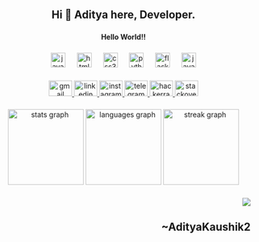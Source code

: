 <h2 align="center">Hi 👋 Aditya here, Developer.</h2>

###

<h4 align="center">Hello World!!</h4>

###

<div align="center">
  <img src="https://cdn.jsdelivr.net/gh/devicons/devicon/icons/javascript/javascript-plain.svg" height="29" alt="javascript logo"  />
  <img width="15" />
  <img src="https://cdn.jsdelivr.net/gh/devicons/devicon/icons/html5/html5-plain-wordmark.svg" height="29" alt="html5 logo"  />
  <img width="15" />
  <img src="https://cdn.jsdelivr.net/gh/devicons/devicon/icons/css3/css3-plain-wordmark.svg" height="29" alt="css3 logo"  />
  <img width="15" />
  <img src="https://cdn.jsdelivr.net/gh/devicons/devicon/icons/python/python-original-wordmark.svg" height="29" alt="python logo"  />
  <img width="15" />
  <img src="https://skillicons.dev/icons?i=flask" height="29" alt="flask logo"  />
  <img width="15" />
  <img src="https://cdn.jsdelivr.net/gh/devicons/devicon/icons/java/java-plain-wordmark.svg" height="29" alt="java logo"  />
</div>

###

<div align="center">
  <a href="aditya.kaushik2505@gmail.com" target="_blank">
    <img src="https://raw.githubusercontent.com/maurodesouza/profile-readme-generator/master/src/assets/icons/social/gmail/default.svg" width="46" height="31" alt="gmail logo"  />
  </a>
  <a href="https://www.linkedin.com/in/349aditya/" target="_blank">
    <img src="https://raw.githubusercontent.com/maurodesouza/profile-readme-generator/master/src/assets/icons/social/linkedin/default.svg" width="46" height="31" alt="linkedin logo"  />
  </a>
  <a href="https://www.instagram.com/_aditya_kaushik1/" target="_blank">
    <img src="https://raw.githubusercontent.com/maurodesouza/profile-readme-generator/master/src/assets/icons/social/instagram/default.svg" width="46" height="31" alt="instagram logo"  />
  </a>
  <a href="https://twitter.com/669aditya" target="_blank>
    <img src="https://raw.githubusercontent.com/maurodesouza/profile-readme-generator/master/src/assets/icons/social/twitter/default.svg" width="46" height="31" alt="twitter logo"  />
  </a>
  <a href="https://t.me/Aditya_349" target="_blank">
    <img src="https://raw.githubusercontent.com/maurodesouza/profile-readme-generator/master/src/assets/icons/social/telegram/default.svg" width="46" height="31" alt="telegram logo"  />
  </a>
  <a href="https://www.hackerrank.com/aditya_kaushik23" target="_blank">
    <img src="https://raw.githubusercontent.com/maurodesouza/profile-readme-generator/master/src/assets/icons/social/hackerrank/default.svg" width="46" height="31" alt="hackerrank logo"  />
  </a>
  <a href="https://stackoverflow.com/users/22646019/aditya-kaushik" target="_blank">
    <img src="https://raw.githubusercontent.com/maurodesouza/profile-readme-generator/master/src/assets/icons/social/stackoverflow/default.svg" width="46" height="31" alt="stackoverflow logo"  />
  </a>
</div>

###

<div align="center">
  <img src="https://github-readme-stats.vercel.app/api?username=AdityaK
    aushik2&hide_title=false&hide_rank=true&show_icons=true&include_all_commits=true&count_private=true&disable_animations=false&theme=dracula&locale=en&hide_border=true&order=1" height="150" alt="stats graph"  />
  <img src="https://github-readme-stats.vercel.app/api/top-langs?username=AdityaKaushik2&locale=en&hide_title=false&layout=compact&card_width=320&langs_count=5&theme=dracula&hide_border=true&order=2" height="150" alt="languages graph"  />
  <img src="https://streak-stats.demolab.com?user=AdityaKaushik2&locale=en&mode=daily&theme=dracula&hide_border=true&border_radius=5&order=3" height="150" alt="streak graph"  />
</div>

###

<div align="right">
  <img src="https://profile-counter.glitch.me/AdityaKaushik2/count.svg?"  />
</div>

###

<h2 align="right">~AdityaKaushik2</h2>

###

